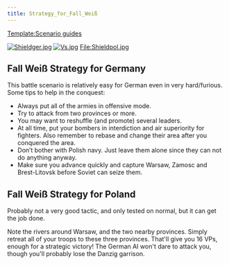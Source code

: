 ```yaml
---
title: Strategy_for_Fall_Weiß
---
```

[Template:Scenario
guides](/wiki/index.php?title=Template:Scenario_guides&action=edit&redlink=1 "Template:Scenario guides (page does not exist)")

[![Shieldger.jpg](/images/7/71/Shieldger.jpg)](/wiki/File:Shieldger.jpg)
[![Vs.jpg](/images/9/93/Vs.jpg)](/wiki/File:Vs.jpg)
[File:Shieldpol.jpg](/wiki/index.php?title=Special:Upload&wpDestFile=Shieldpol.jpg "File:Shieldpol.jpg")

##    Fall Weiß Strategy for Germany 

This battle scenario is relatively easy for German even in very
hard/furious. Some tips to help in the conquest:

-   Always put all of the armies in offensive mode.
-   Try to attack from two provinces or more.
-   You may want to reshuffle (and promote) several leaders.
-   At all time, put your bombers in interdiction and air superiority
    for fighters. Also remember to rebase and change their area after
    you conquered the area.
-   Don’t bother with Polish navy. Just leave them alone since they can
    not do anything anyway.
-   Make sure you advance quickly and capture Warsaw, Zamosc and
    Brest-Litovsk before Soviet can seize them.

##    Fall Weiß Strategy for Poland 

Probably not a very good tactic, and only tested on normal, but it can
get the job done.

Note the rivers around Warsaw, and the two nearby provinces. Simply
retreat all of your troops to these three provinces. That'll give you 16
VPs, enough for a strategic victory! The German AI won't dare to attack
you, though you'll probably lose the Danzig garrison.

